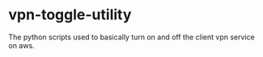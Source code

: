 # vpn-toggle-utility
The python scripts used to basically turn on and off the client vpn service on aws.
